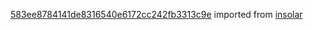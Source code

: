 [583ee8784141de8316540e6172cc242fb3313c9e](https://github.com/insolar/insolar/commit/583ee8784141de8316540e6172cc242fb3313c9e) imported from [insolar](https://github.com/insolar/insolar)
